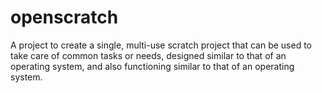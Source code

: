 # openscratch
A project to create a single, multi-use scratch project that can be used to take care of common tasks or needs, designed similar to that of an operating system, and also functioning similar to that of an operating system.
